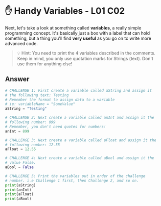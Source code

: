 # ✋ Handy Variables - L01 C02

Next, let's take a look at something called **variables**, a really simple programming concept. It's basically just a box with a label that can hold something, but a thing you'll find **very useful** as you go on to write more advanced code.

> 💡 Hint: You need to print the 4 variables described in the comments. Keep in mind, you only use quotation marks for  Strings (text). Don't use them for anything else!

## Answer

```python
# CHALLENGE 1: First create a variable called aString and assign it
# the following text: Testing
# Remember the format to assign data to a variable
# ie: variableName = "SomeValue"
aString = "Testing"

# CHALLENGE 2: Next create a variable called anInt and assign it the
# following number: 899
# Remember, you don't need quotes for numbers!
anInt = 899

# CHALLENGE 3: Next create a variable called aFloat and assign it the
# following number: 12.55
aFloat = 12.55

# CHALLENGE 4: Next create a variable called aBool and assign it the
# value False.
aBool = False

# CHALLENGE 5: Print the variables out in order of the challenge
# number. i.e Challenge 1 first, then Challenge 2, and so on.
print(aString)
print(anInt)
print(aFloat)
print(aBool)
```
